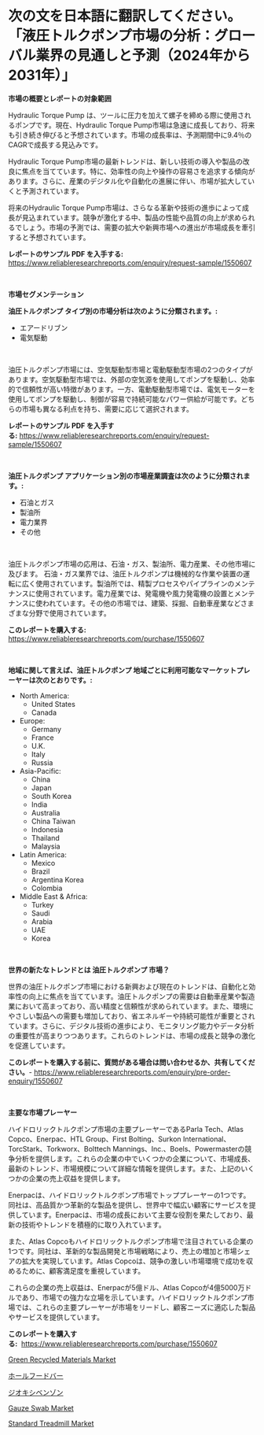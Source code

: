<p><h1>次の文を日本語に翻訳してください。 「液圧トルクポンプ市場の分析：グローバル業界の見通しと予測（2024年から2031年）」</h1></p><p><strong>市場の概要とレポートの対象範囲</strong></p>
<p><p>Hydraulic Torque Pump は、ツールに圧力を加えて螺子を締める際に使用されるポンプです。現在、Hydraulic Torque Pump市場は急速に成長しており、将来も引き続き伸びると予想されています。市場の成長率は、予測期間中に9.4％のCAGRで成長する見込みです。</p><p>Hydraulic Torque Pump市場の最新トレンドは、新しい技術の導入や製品の改良に焦点を当てています。特に、効率性の向上や操作の容易さを追求する傾向があります。さらに、産業のデジタル化や自動化の進展に伴い、市場が拡大していくと予測されています。</p><p>将来のHydraulic Torque Pump市場は、さらなる革新や技術の進歩によって成長が見込まれています。競争が激化する中、製品の性能や品質の向上が求められるでしょう。市場の予測では、需要の拡大や新興市場への進出が市場成長を牽引すると予想されています。</p></p>
<p><strong>レポートのサンプル PDF を入手する:</strong> <a href="https://www.reliableresearchreports.com/enquiry/request-sample/1550607">https://www.reliableresearchreports.com/enquiry/request-sample/1550607</a></p>
<p>&nbsp;</p>
<p><strong>市場セグメンテーション</strong></p>
<p><strong>油圧トルクポンプ タイプ別の市場分析は次のように分類されます。:</strong></p>
<p><ul><li>エアードリブン</li><li>電気駆動</li></ul></p>
<p>&nbsp;</p>
<p><p>油圧トルクポンプ市場には、空気駆動型市場と電動駆動型市場の2つのタイプがあります。空気駆動型市場では、外部の空気源を使用してポンプを駆動し、効率的で信頼性が高い特徴があります。一方、電動駆動型市場では、電気モーターを使用してポンプを駆動し、制御が容易で持続可能なパワー供給が可能です。どちらの市場も異なる利点を持ち、需要に応じて選択されます。</p></p>
<p><strong>レポートのサンプル PDF を入手する:</strong>&nbsp;<a href="https://www.reliableresearchreports.com/enquiry/request-sample/1550607">https://www.reliableresearchreports.com/enquiry/request-sample/1550607</a></p>
<p>&nbsp;</p>
<p><strong> 油圧トルクポンプ アプリケーション別の市場産業調査は次のように分類されます。:</strong></p>
<p><ul><li>石油とガス</li><li>製油所</li><li>電力業界</li><li>その他</li></ul></p>
<p>&nbsp;</p>
<p><p>油圧トルクポンプ市場の応用は、石油・ガス、製油所、電力産業、その他市場に及びます。 石油・ガス業界では、油圧トルクポンプは機械的な作業や装置の運転に広く使用されています。製油所では、精製プロセスやパイプラインのメンテナンスに使用されています。電力産業では、発電機や風力発電機の設置とメンテナンスに使われています。その他の市場では、建築、採掘、自動車産業などさまざまな分野で使用されています。</p></p>
<p><strong>このレポートを購入する:</strong>&nbsp; <a href="https://www.reliableresearchreports.com/purchase/1550607">https://www.reliableresearchreports.com/purchase/1550607</a></p>
<p>&nbsp;</p>
<p><strong>地域に関して言えば、油圧トルクポンプ 地域ごとに利用可能なマーケットプレーヤーは次のとおりです。:</strong></p>
<p><ul>
    <li>
        North America:
        <ul>
            <li>United States</li>
            <li>Canada</li>
        </ul>
    </li>
    <li>
        Europe:
        <ul>
            <li>Germany</li>
            <li>France</li>
            <li>U.K.</li>
            <li>Italy</li>
            <li>Russia</li>
        </ul>
    </li>
    <li>
        Asia-Pacific:
        <ul>
            <li>China</li>
            <li>Japan</li>
            <li>South Korea</li>
            <li>India</li>
            <li>Australia</li>
            <li>China Taiwan</li>
            <li>Indonesia</li>
            <li>Thailand</li>
            <li>Malaysia</li>
        </ul>
    </li>
    <li>
        Latin America:
        <ul>
            <li>Mexico</li>
            <li>Brazil</li>
            <li>Argentina Korea</li>
            <li>Colombia</li>
        </ul>
    </li>
    <li>
        Middle East & Africa:
        <ul>
            <li>Turkey</li>
            <li>Saudi</li>
            <li>Arabia</li>
            <li>UAE</li>
            <li>Korea</li>
        </ul>
    </li>
    </ul></p>
<p>&nbsp;</p>
<p><strong>世界の新たなトレンドとは 油圧トルクポンプ 市場？</strong></p>
<p><p>世界の油圧トルクポンプ市場における新興および現在のトレンドは、自動化と効率性の向上に焦点を当てています。油圧トルクポンプの需要は自動車産業や製造業において高まっており、高い精度と信頼性が求められています。また、環境にやさしい製品への需要も増加しており、省エネルギーや持続可能性が重要とされています。さらに、デジタル技術の進歩により、モニタリング能力やデータ分析の重要性が高まりつつあります。これらのトレンドは、市場の成長と競争の激化を促進しています。</p></p>
<p><strong>このレポートを購入する前に、質問がある場合は問い合わせるか、共有してください。</strong>- <a href="https://www.reliableresearchreports.com/enquiry/pre-order-enquiry/1550607">https://www.reliableresearchreports.com/enquiry/pre-order-enquiry/1550607</a></p>
<p>&nbsp;</p>
<p><strong>主要な市場プレーヤー</strong></p>
<p><p>ハイドロリックトルクポンプ市場の主要プレーヤーであるParla Tech、Atlas Copco、Enerpac、HTL Group、First Bolting、Surkon International、TorcStark、Torkworx、Bolttech Mannings、Inc.、Boels、Powermasterの競争分析を提供します。これらの企業の中でいくつかの企業について、市場成長、最新のトレンド、市場規模について詳細な情報を提供します。また、上記のいくつかの企業の売上収益を提供します。</p><p>Enerpacは、ハイドロリックトルクポンプ市場でトッププレーヤーの1つです。同社は、高品質かつ革新的な製品を提供し、世界中で幅広い顧客にサービスを提供しています。Enerpacは、市場の成長において主要な役割を果たしており、最新の技術やトレンドを積極的に取り入れています。</p><p>また、Atlas Copcoもハイドロリックトルクポンプ市場で注目されている企業の1つです。同社は、革新的な製品開発と市場戦略により、売上の増加と市場シェアの拡大を実現しています。Atlas Copcoは、競争の激しい市場環境で成功を収めるために、顧客満足度を重視しています。</p><p>これらの企業の売上収益は、Enerpacが5億ドル、Atlas Copcoが4億5000万ドルであり、市場での強力な立場を示しています。ハイドロリックトルクポンプ市場では、これらの主要プレーヤーが市場をリードし、顧客ニーズに適応した製品やサービスを提供しています。</p></p>
<p><strong>このレポートを購入する:</strong>&nbsp;&nbsp;<a href="https://www.reliableresearchreports.com/purchase/1550607">https://www.reliableresearchreports.com/purchase/1550607</a></p>
<p><p><a href="https://issuu.com/reportprime-2/docs/green-recycled-materials-market-size-2030.pptx">Green Recycled Materials Market</a></p><p><a href="https://medium.com/@demarcuskuhlman/%E3%83%9B%E3%83%BC%E3%83%AB%E3%83%95%E3%83%BC%E3%83%89%E3%83%90%E3%83%BC%E5%B8%82%E5%A0%B4-%E5%B8%82%E5%A0%B4%E3%82%B7%E3%82%A7%E3%82%A2-%E5%B8%82%E5%A0%B4%E5%8B%95%E5%90%91-%E3%81%8A%E3%82%88%E3%81%B3%E5%B0%86%E6%9D%A5%E3%81%AE%E6%88%90%E9%95%B7%E3%81%AE%E6%8E%A2%E7%A9%B6-936b03d79907">ホールフードバー</a></p><p><a href="https://medium.com/@mares423/%E3%82%B8%E3%82%AA%E3%82%AD%E3%82%B7%E3%83%99%E3%83%B3%E3%82%BE%E3%83%B3%E5%B8%82%E5%A0%B4%E5%B1%95%E6%9C%9B-%E7%94%A3%E6%A5%AD%E6%A6%82%E6%B3%81%E3%81%A8%E4%BA%88%E6%B8%AC-2024%E5%B9%B4%E3%81%8B%E3%82%892031%E5%B9%B4-c5c96eaa88e7">ジオキシベンゾン</a></p><p><a href="https://issuu.com/reportprime-2/docs/gauze-swab-market-size-2030.pptx">Gauze Swab Market</a></p><p><a href="https://github.com/vimar16th/Market-Research-Report-List-3/blob/main/standard-treadmill-market.md">Standard Treadmill Market</a></p></p>